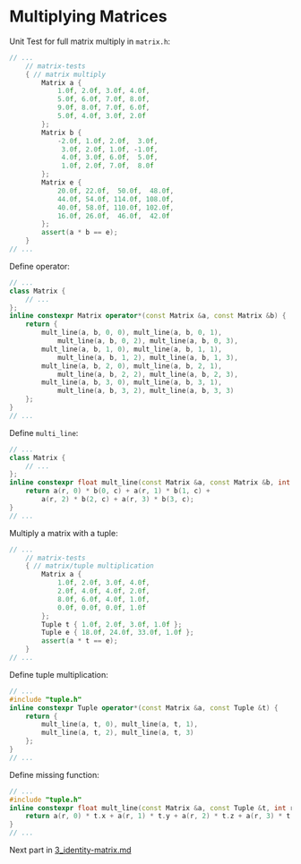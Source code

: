 # Multiplying Matrices

Unit Test for full matrix multiply in `matrix.h`:

```c++
// ...
	// matrix-tests
	{ // matrix multiply
		Matrix a {
			1.0f, 2.0f, 3.0f, 4.0f,
			5.0f, 6.0f, 7.0f, 8.0f,
			9.0f, 8.0f, 7.0f, 6.0f,
			5.0f, 4.0f, 3.0f, 2.0f
		};
		Matrix b {
			-2.0f, 1.0f, 2.0f,  3.0f,
			 3.0f, 2.0f, 1.0f, -1.0f,
			 4.0f, 3.0f, 6.0f,  5.0f,
			 1.0f, 2.0f, 7.0f,  8.0f
		};
		Matrix e {
			20.0f, 22.0f,  50.0f,  48.0f,
			44.0f, 54.0f, 114.0f, 108.0f,
			40.0f, 58.0f, 110.0f, 102.0f,
			16.0f, 26.0f,  46.0f,  42.0f
		};
		assert(a * b == e);
	}
// ...
```

Define operator:

```c++
// ...
class Matrix {
	// ...
};
inline constexpr Matrix operator*(const Matrix &a, const Matrix &b) {
	return {
		mult_line(a, b, 0, 0), mult_line(a, b, 0, 1),
			mult_line(a, b, 0, 2), mult_line(a, b, 0, 3),
		mult_line(a, b, 1, 0), mult_line(a, b, 1, 1),
			mult_line(a, b, 1, 2), mult_line(a, b, 1, 3),
		mult_line(a, b, 2, 0), mult_line(a, b, 2, 1),
			mult_line(a, b, 2, 2), mult_line(a, b, 2, 3),
		mult_line(a, b, 3, 0), mult_line(a, b, 3, 1),
			mult_line(a, b, 3, 2), mult_line(a, b, 3, 3)
	};
}
// ...
```

Define `multi_line`:

```c++
// ...
class Matrix {
	// ...
};
inline constexpr float mult_line(const Matrix &a, const Matrix &b, int r, int c) {
	return a(r, 0) * b(0, c) + a(r, 1) * b(1, c) +
		a(r, 2) * b(2, c) + a(r, 3) * b(3, c);
}
// ...
```

Multiply a matrix with a tuple:


```c++
// ...
	// matrix-tests
	{ // matrix/tuple multiplication
		Matrix a {
			1.0f, 2.0f, 3.0f, 4.0f,
			2.0f, 4.0f, 4.0f, 2.0f,
			8.0f, 6.0f, 4.0f, 1.0f,
			0.0f, 0.0f, 0.0f, 1.0f
		};
		Tuple t { 1.0f, 2.0f, 3.0f, 1.0f };
		Tuple e { 18.0f, 24.0f, 33.0f, 1.0f };
		assert(a * t == e);
	}
// ...
```

Define tuple multiplication:


```c++
// ...
#include "tuple.h"
inline constexpr Tuple operator*(const Matrix &a, const Tuple &t) {
	return {
		mult_line(a, t, 0), mult_line(a, t, 1),
		mult_line(a, t, 2), mult_line(a, t, 3)
	};
}
// ...
```

Define missing function:

```c++
// ...
#include "tuple.h"
inline constexpr float mult_line(const Matrix &a, const Tuple &t, int r) {
	return a(r, 0) * t.x + a(r, 1) * t.y + a(r, 2) * t.z + a(r, 3) * t.w;
}
// ...
```

Next part in
[3_identity-matrix.md](./3_identity-matrix.md)
